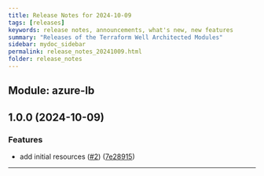 ```yaml
---
title: Release Notes for 2024-10-09
tags: [releases]
keywords: release notes, announcements, what's new, new features
summary: "Releases of the Terraform Well Architected Modules"
sidebar: mydoc_sidebar
permalink: release_notes_20241009.html
folder: release_notes
---
```


## Module: azure-lb
## 1.0.0 (2024-10-09)


### Features

* add initial resources ([#2](https://github.com/CloudNationHQ/terraform-azure-lb/releases/tag/v1.0.0)) ([7e28915](https://github.com/CloudNationHQ/terraform-azure-lb/commit/7e28915dba90a0af36b5873f1ca25d6e2e8e7cc6))

---

